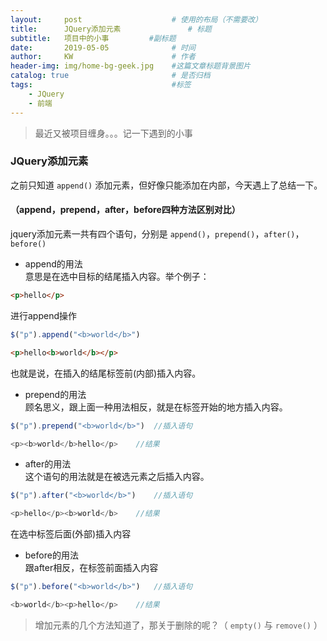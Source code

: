 ```yaml
---
layout:     post                    # 使用的布局（不需要改）
title:      JQuery添加元素               # 标题 
subtitle:   项目中的小事         #副标题
date:       2019-05-05              # 时间
author:     KW                      # 作者
header-img: img/home-bg-geek.jpg    #这篇文章标题背景图片
catalog: true                       # 是否归档
tags:                               #标签
    - JQuery
    - 前端
---
```


> 最近又被项目缠身。。。记一下遇到的小事

### JQuery添加元素

之前只知道 `append()` 添加元素，但好像只能添加在内部，今天遇上了总结一下。

#### （append，prepend，after，before四种方法区别对比）

jquery添加元素一共有四个语句，分别是 `append()`，`prepend()`，`after()`，`before()`

+ append的用法  
意思是在选中目标的结尾插入内容。举个例子：

```html
<p>hello</p>
```

进行append操作

```js
$("p").append("<b>world</b>")
```

```html
<p>hello<b>world</b></p>
```

也就是说，在插入的结尾标签前(内部)插入内容。

+ prepend的用法  
顾名思义，跟上面一种用法相反，就是在标签开始的地方插入内容。

```js
$("p").prepend("<b>world</b>")  //插入语句

<p><b>world</b>hello</p>    //结果
```

+ after的用法  
这个语句的用法就是在被选元素之后插入内容。

```js
$("p").after("<b>world</b>")    //插入语句

<p>hello</p><b>world</b>    //结果
```

在选中标签后面(外部)插入内容

+ before的用法  
跟after相反，在标签前面插入内容

```js
$("p").before("<b>world</b>")   //插入语句

<b>world</b><p>hello</p>    //结果
```

> 增加元素的几个方法知道了，那关于删除的呢？（ `empty()` 与 `remove()` ）
